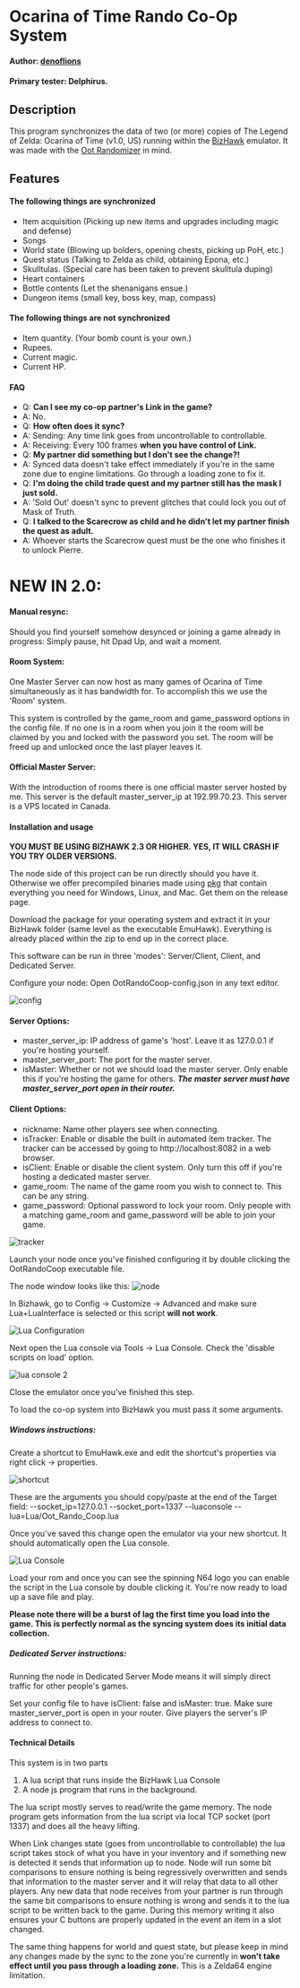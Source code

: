 # Ocarina of Time Rando Co-Op System
#### Author: [denoflions](https://www.twitch.tv/scrollforinitiative "denoflions")
#### Primary tester: Delphirus.

## Description
This program synchronizes the data of two (or more) copies of The Legend of Zelda: Ocarina of Time (v1.0, US) running within the [BizHawk](https://github.com/TASVideos/BizHawk "BizHawk") emulator. It was made with the [Oot Randomizer](https://github.com/AmazingAmpharos/OoT-Randomizer "Oot Randomizer") in mind.

## Features
#### The following things are synchronized
- Item acquisition (Picking up new items and upgrades including magic and defense)
- Songs
- World state (Blowing up bolders, opening chests, picking up PoH, etc.)
- Quest status (Talking to Zelda as child, obtaining Epona, etc.)
- Skulltulas. (Special care has been taken to prevent skulltula duping)
- Heart containers
- Bottle contents (Let the shenanigans ensue.)
- Dungeon items (small key, boss key, map, compass)

#### The following things are **not** synchronized
- Item quantity. (Your bomb count is your own.)
- Rupees.
- Current magic.
- Current HP.

#### FAQ
- Q: **Can I see my co-op partner's Link in the game?**
- A: No.
- Q: **How often does it sync?**
- A:  Sending: Any time link goes from uncontrollable to controllable.
- A: Receiving: Every 100 frames **when you have control of Link.**
- Q: **My partner did something but I don't see the change?!**
- A: Synced data doesn't take effect immediately if you're in the same zone due to engine limitations. Go through a loading zone to fix it.
- Q: **I'm doing the child trade quest and my partner still has the mask I just sold.**
- A: 'Sold Out' doesn't sync to prevent glitches that could lock you out of Mask of Truth.
- Q: **I talked to the Scarecrow as child and he didn't let my partner finish the quest as adult.**
- A: Whoever starts the Scarecrow quest must be the one who finishes it to unlock Pierre.

# NEW IN 2.0:

#### Manual resync:
Should you find yourself somehow desynced or joining a game already in progress: Simply pause, hit Dpad Up, and wait a moment.

#### Room System:
One Master Server can now host as many games of Ocarina of Time simultaneously as it has bandwidth for. To accomplish this we use the 'Room' system.

This system is controlled by the game_room and game_password options in the config file. If no one is in a room when you join it the room will be claimed by you and locked with the password you set. The room will be freed up and unlocked once the last player leaves it.

#### Official Master Server:
With the introduction of rooms there is one official master server hosted by me. This server is the default master_server_ip at 192.99.70.23. This server is a VPS located in Canada.

#### Installation and usage
**YOU MUST BE USING BIZHAWK 2.3 OR HIGHER. YES, IT WILL CRASH IF YOU TRY OLDER VERSIONS.**

The node side of this project can be run directly should you have it. Otherwise we offer precompiled binaries made using [pkg](https://github.com/zeit/pkg "pkg") that contain everything you need for Windows, Linux, and Mac. Get them on the release page.

Download the package for your operating system and extract it in your BizHawk folder (same level as the executable EmuHawk). Everything is already placed within the zip to end up in the correct place.

This software can be run in three 'modes': Server/Client, Client, and Dedicated Server.

Configure your node: Open OotRandoCoop-config.json in any text editor.

![config](https://i.imgur.com/2kqFIs3.png "config")

#### Server Options:
- master_server_ip: IP address of game's 'host'. Leave it as 127.0.0.1 if you're hosting yourself.
- master_server_port: The port for the master server.
- isMaster: Whether or not we should load the master server. Only enable this if you're hosting the game for others. ***The master server must have master_server_port open in their router.***

#### Client Options:
- nickname: Name other players see when connecting.
- isTracker: Enable or disable the built in automated item tracker. The tracker can be accessed by going to http://localhost:8082 in a web browser.
- isClient: Enable or disable the client system. Only turn this off if you're hosting a dedicated master server.
- game_room: The name of the game room you wish to connect to. This can be any string.
- game_password: Optional password to lock your room. Only people with a matching game_room and game_password will be able to join your game.

![tracker](https://i.imgur.com/LTvTKhm.png)

Launch your node once you've finished configuring it by double clicking the OotRandoCoop executable file.

The node window looks like this:
![node](https://i.imgur.com/p7g9dyo.png "node")

In Bizhawk, go to Config -> Customize -> Advanced and make sure Lua+LuaInterface is selected or this script **will not work**.

![Lua Configuration](https://i.imgur.com/izrsT5A.png "Lua Configuration")

Next open the Lua console via Tools -> Lua Console. Check the 'disable scripts on load' option.

![lua console 2](https://i.imgur.com/deFUwed.png "lua console 2")

Close the emulator once you've finished this step.

To load the co-op system into BizHawk you must pass it some arguments. 

##### Windows instructions:
Create a shortcut to EmuHawk.exe and edit the shortcut's properties via right click -> properties.

![shortcut](https://i.imgur.com/Cne6Azp.png)

These are the arguments you should copy/paste at the end of the Target field:  --socket_ip=127.0.0.1 --socket_port=1337 --luaconsole --lua=Lua/Oot_Rando_Coop.lua

Once you've saved this change open the emulator via your new shortcut. It should automatically open the Lua console.

![Lua Console](https://i.imgur.com/eLC0R0l.png "Lua Console")

Load your rom and once you can see the spinning N64 logo you can enable the script in the Lua console by double clicking it. You're now ready to load up a save file and play.

**Please note there will be a burst of lag the first time you load into the game. This is perfectly normal as the syncing system does its initial data collection.**

##### Dedicated Server instructions:

Running the node in Dedicated Server Mode means it will simply direct traffic for other people's games.

Set your config file to have isClient: false and isMaster: true. Make sure master_server_port is open in your router. Give players the server's IP address to connect to.

#### Technical Details
This system is in two parts
1. A lua script that runs inside the BizHawk Lua Console
2. A node js program that runs in the background.

The lua script mostly serves to read/write the game memory. The node program gets information from the lua script via local TCP socket (port 1337) and does all the heavy lifting.

When Link changes state (goes from uncontrollable to controllable) the lua script takes stock of what you have in your inventory and if something new is detected it sends that information up to node. Node will run some bit comparisons to ensure nothing is being regressively overwritten and sends that information to the master server and it will relay that data to all other players. Any new data that node receives from your partner is run through the same bit comparisons to ensure nothing is wrong and sends it to the lua script to be written back to the game. During this memory writing it also ensures your C buttons are properly updated in the event an item in a slot changed.

The same thing happens for world and quest state, but please keep in mind any changes made by the sync to the zone you're currently in **won't take effect until you pass through a loading zone.** This is a Zelda64 engine limitation.

